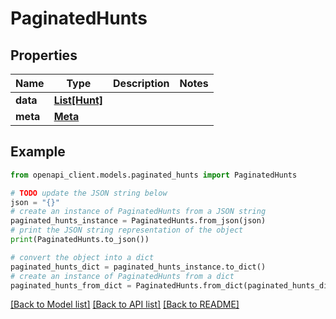 # PaginatedHunts


## Properties

Name | Type | Description | Notes
------------ | ------------- | ------------- | -------------
**data** | [**List[Hunt]**](Hunt.md) |  | 
**meta** | [**Meta**](Meta.md) |  | 

## Example

```python
from openapi_client.models.paginated_hunts import PaginatedHunts

# TODO update the JSON string below
json = "{}"
# create an instance of PaginatedHunts from a JSON string
paginated_hunts_instance = PaginatedHunts.from_json(json)
# print the JSON string representation of the object
print(PaginatedHunts.to_json())

# convert the object into a dict
paginated_hunts_dict = paginated_hunts_instance.to_dict()
# create an instance of PaginatedHunts from a dict
paginated_hunts_from_dict = PaginatedHunts.from_dict(paginated_hunts_dict)
```
[[Back to Model list]](../README.md#documentation-for-models) [[Back to API list]](../README.md#documentation-for-api-endpoints) [[Back to README]](../README.md)



